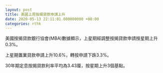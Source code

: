 ```yaml
---
layout: post
title: 美國上周按揭貸款申請上升
date: 2020-05-13 22:11:01.000000000 +08:00
categories: rthk
---
```


美國按揭貸款銀行協會(MBA)數據顯示，上星期經調整按揭貸款申請按星期上升0.3%。

上星期置業貸款申請上升10.6%，轉按申請下跌3.3%。

30年期定息按揭貸款利率平均為3.43厘，按星期上升3個基點。
